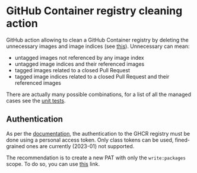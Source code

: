 # GitHub Container registry cleaning action

GitHub action allowing to clean a GitHub Container registry by deleting the unnecessary images and image
indices (see [this](https://docs.docker.com/registry/spec/manifest-v2-2/)).
Unnecessary can mean:

- untagged images not referenced by any image index
- untagged image indices and their referenced images
- tagged images related to a closed Pull Request
- tagged image indices related to a closed Pull Request and their referenced images

There are actually many possible combinations, for a list of all the managed cases see
the [unit tests](cleaning_test.go).

## Authentication

As per
the [documentation](https://docs.github.com/en/packages/working-with-a-github-packages-registry/working-with-the-container-registry#authenticating-with-a-personal-access-token-classic),
the authentication to the GHCR registry must be done using a personal access token. Only class tokens can be used,
fined-grained ones are currently (2023-01) not supported.

The recommendation is to create a new PAT with only the `write:packages` scope. To do so, you can
use [this](https://github.com/settings/tokens/new?scopes=write:packages) link.
